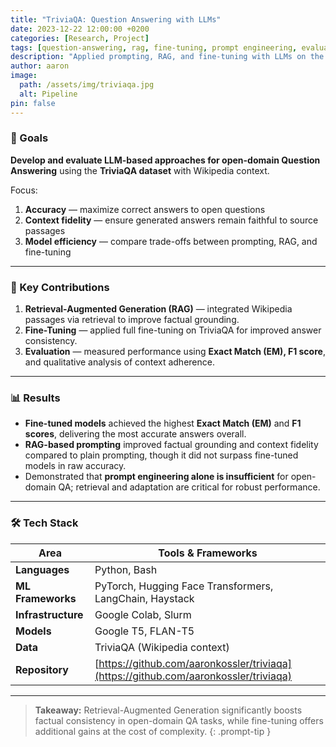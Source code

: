 ```yaml
---
title: "TriviaQA: Question Answering with LLMs"
date: 2023-12-22 12:00:00 +0200
categories: [Research, Project]
tags: [question-answering, rag, fine-tuning, prompt engineering, evaluation]
description: "Applied prompting, RAG, and fine-tuning with LLMs on the TriviaQA dataset to improve accuracy and factual consistency."
author: aaron
image:
  path: /assets/img/triviaqa.jpg
  alt: Pipeline
pin: false
---
```


### 🎯 Goals

**Develop and evaluate LLM-based approaches for open-domain Question Answering** using the **TriviaQA dataset** with Wikipedia context.

Focus:
1. **Accuracy** — maximize correct answers to open questions
2. **Context fidelity** — ensure generated answers remain faithful to source passages
3. **Model efficiency** — compare trade-offs between prompting, RAG, and fine-tuning

---

### 🚀 Key Contributions

1. **Retrieval-Augmented Generation (RAG)** — integrated Wikipedia passages via retrieval to improve factual grounding.
2. **Fine-Tuning** — applied full fine-tuning on TriviaQA for improved answer consistency.
3. **Evaluation** — measured performance using **Exact Match (EM), F1 score**, and qualitative analysis of context adherence.

---

### 📊 Results

- **Fine-tuned models** achieved the highest **Exact Match (EM)** and **F1 scores**, delivering the most accurate answers overall.  
- **RAG-based prompting** improved factual grounding and context fidelity compared to plain prompting, though it did not surpass fine-tuned models in raw accuracy.
- Demonstrated that **prompt engineering alone is insufficient** for open-domain QA; retrieval and adaptation are critical for robust performance.

---

### 🛠 Tech Stack

| Area               | Tools & Frameworks                                                                   |
| ------------------ | ------------------------------------------------------------------------------------ |
| **Languages**      | Python, Bash                                                                         |
| **ML Frameworks**  | PyTorch, Hugging Face Transformers, LangChain, Haystack                              |
| **Infrastructure** | Google Colab, Slurm                                                                  |
| **Models**         | Google T5, FLAN-T5                                                                   |
| **Data**           | TriviaQA (Wikipedia context)                                                         |
| **Repository**     | [https://github.com/aaronkossler/triviaqa](https://github.com/aaronkossler/triviaqa) |


---

> **Takeaway:** Retrieval-Augmented Generation significantly boosts factual consistency in open-domain QA tasks, while fine-tuning offers additional gains at the cost of complexity.
{: .prompt-tip }
